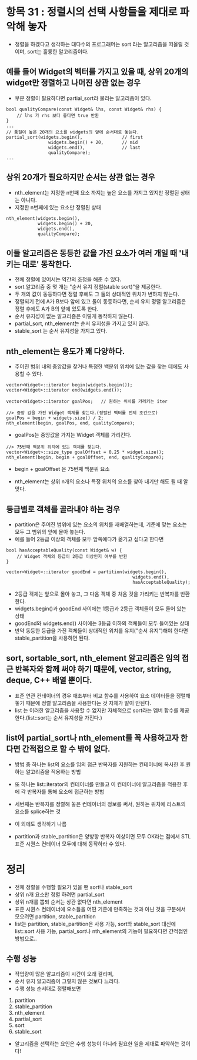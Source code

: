 # 항목 31 : 정렬시의 선택 사항들을 제대로 파악해 놓자

* 정렬을 하겠다고 생각하는 대다수의 프로그래머는 sort 라는 알고리즘을 떠올릴 것이며, sort는 훌륭한 알고리즘이다.

## 예를 들어 Widget의 벡터를 가지고 있을 때, 상위 20개의 widget만 정렬하고 나머진 상관 없는 경우
* 부분 정렬이 필요하다면 partial_sort라 불리는 알고리즘이 있다.
```
bool qualityCompare(const Widget& lhs, const Widget& rhs) {
    // lhs 가 rhs 보다 좋다면 true 반환
}
...
// 품질이 높은 20개의 요소를 widgets의 앞에 순서대로 놓는다.
partial_sort(widgets.begin(),               // first
                widgets.begin() + 20,       // mid
                widgets.end(),              // last
                qualityCompare);
...
```

## 상위 20개가 필요하지만 순서는 상관 없는 경우
* nth_element는 지정한 n번째 요소 까지는 높은 요소를 가지고 있지만 정렬된 상태는 아니다.
* 지정한 n번째에 있는 요소만 정렬된 상태
```
nth_element(widgets.begin(),
            widgets.begin() + 20,
            widgets.end(),
            qualityCompare);
```

## 이들 알고리즘은 동등한 값을 가진 요소가 여러 개일 때 '내키는 대로' 동작한다.
* 전체 정렬에 있어서는 약간의 조정을 해준 수 있다.
* sort 알고리즘 중 몇 개는 "순서 유지 정렬(stable sort)"을 제공한다.
* 두 개의 값이 동등하다면 정렬 후에도 그 둘의 상대적인 위치가 변하지 않는다.
* 정렬되기 전에 A가 B보다 앞에 있고 둘이 동등하다면, 순서 유지 정렬 알고리즘은 정렬 후에도 A가 B의 앞에 있도록 한다.
* 순서 유지성이 없는 알고리즘은 이렇게 동작하지 않는다.
* partial_sort, nth_element는 순서 유지성을 가지고 있지 않다.
* stable_sort 는 순서 유지성을 가지고 있다.

## nth_element는 용도가 꽤 다양하다.
* 주어진 범위 내의 중앙값을 찾거나 특정한 백분위 위치에 있는 값을 찾는 데에도 사용할 수 있다.
```
vector<Widget>::iterator begin(widgets.begin());
vector<Widget>::iterator end(widgets.end());

vector<Widget>::iterator goalPos;   // 원하는 위치를 가리키는 iter

//> 중앙 값을 가진 Widget 객체를 찾는다.(정렬된 벡터를 전제 조건으로)
goalPos = begin + widgets.size() / 2;
nth_element(begin, goalPos, end, qualityCompare);
```
* goalPos는 중앙값을 가지는 Widget 객체를 가리킨다.

```
//> 75번째 백분위 위치에 있는 객체를 찾는다.
vector<Widget>::size_type goalOffset = 0.25 * widget.size();
nth_element(begin, begin + goalOffset, end, qualityCompare);
```
* begin + goalOffset 은 75번째 백분위 요소

* nth_element는 상위 n개의 요소나 특정 위치의 요소를 찾아 내기만 해도 될 때 알맞다.

## 등급별로 객체를 골라내야 하는 경우
* partition은 주어진 범위에 있는 요소의 위치를 재배열하는데, 기준에 맞는 요소는 모두 그 범위의 앞에 몰아 놓는다.
* 예를 들어 2등급 이상의 객체를 모두 앞쪽에다가 옮기고 싶다고 한다면
```
bool hasAcceptableQuality(const Widget& w) {
    // Widget 객체의 등급이 2등급 이상인지 여부를 반환
}

vector<Widget>::iterator goodEnd = partition(widgets.begin(),
                                                widgets.end(),
                                                hasAcceptableQuality);
```
* 2등급 객체는 앞으로 몰아 놓고, 그 다음 객체 중 처음 것을 가리키는 반복자를 반환한다.
* widgets.begin()과 goodEnd 사이에는 1등급과 2등급 객체들이 모두 들어 있는 상태
* goodEnd와 widgets.end() 사이에는 3등급 이하의 객체들이 모두 들어있는 상태
* 반약 동등한 등급을 가진 객체들이 상대적인 위치를 유지("순서 유지")해야 한다면 stable_partition을 사용하면 된다.

## sort, sortable_sort, nth_element 알고리즘은 임의 접근 반복자와 함께 써야 하기 때문에, vector, string, deque, C++ 배열 뿐이다.
* 표준 연관 컨테이너의 경우 애초부터 비교 함수를 사용하여 요소 데이터들을 정렬해 놓기 때문에 정렬 알고리즘을 사용한다는 것 자체가 말이 안된다.
* list 는 이러한 알고리즘을 사용할 수 없지만 자체적으로 sort라는 멤버 함수를 제공한다.(list::sort는 순서 유지성을 가진다.)

## list에 partial_sort나 nth_element를 꼭 사용하고자 한다면 간적접으로 할 수 밖에 없다.
* 방법 중 하나는 list의 요소를 임의 접근 반복자를 지원하는 컨테이너에 복사한 후 원하는 알고리즘을 적용하는 방법
* 또 하나는 list::iterator의 컨테이너를 만들고 이 컨테이너에 알고리즘을 적용한 후에 각 반복자를 통해 요소에 접근하는 방법
*  세번째는 반복자를 정렬해 놓은 컨테이너의 정보를 써서, 원하는 위치에 리스트의 요소를 splice하는 것
*  이 외에도 생각하기 나름

* partition과 stable_partition은 양방향 반복자 이상이면 모두 OK라는 점에서 STL 표준 시퀀스 컨테이너 모두에 대해 동작하라 수 있다.

# 정리
* 전체 정렬을 수행할 필요가 있을 땐 sort나 stable_sort
* 상위 n개 요소만 정렬 하려면 partial_sort
* 상위 n개를 뽑되 순서는 상관 없다면 nth_element
* 표준 시퀀스 컨테이너에 요소들을 어떤 기준에 만족하는 것과 아닌 것을 구분해서 모으려면 partition, stable_partition
* list는 partition, stable_partition은 사용 가능,
  sort와 stable_sort 대신에 list::sort 사용 가능,
  partial_sort나 nth_element의 기능이 필요하다면 간적접인 방법으로..

## 수행 성능
* 작업량이 많은 알고리즘이 시간이 오래 걸리며,
* 순서 유지 알고리즘이 그렇지 않은 것보다 느리다.
* 수행 성능 순서대로 정렬해보면
1. partition
2. stable_partition
3. nth_element
4. partial_sort
5. sort
6. stable_sort

* 알고리즘을 선택하는 요인은 수행 성능이 아니라 필요한 일을 제대로 파악하는 것이다!